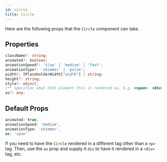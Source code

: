 ```yaml
---
id: circle
title: Circle
---
```


Here are the following props that the `Circle` component can take.

##  Properties

```typescript
className?: string;
animated?: boolean;
animationSpeed?: 'slow' | 'medium' | 'fast';
animationType?: 'shimmer' | 'pulse';
width?: IPlaceholderWidth["width"] | string;
height?: string;
style?: object;
/** Specifies what html element this is rendered as. E.g. <span>, <div>, etc. */
as?: any;
```

## Default Props

```jsx
animated: true,
animationSpeed: 'medium',
animationType: 'shimmer',
as: 'span'
```

If you need to have the `Circle` rendered in a different tag other than a `<p>` tag.
Then, use the `as` prop and supply it `div` to have it rendered in a `<div>` tag, etc.

